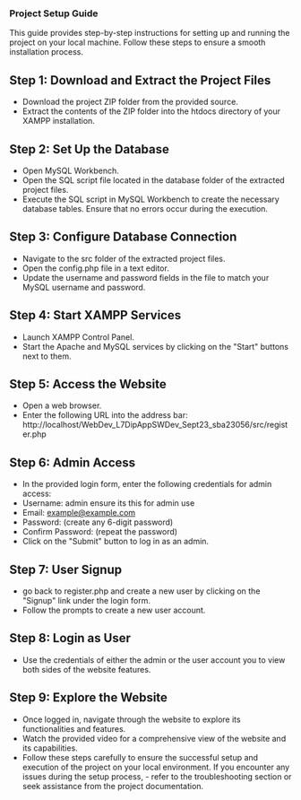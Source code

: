 
### Project Setup Guide

This guide provides step-by-step instructions for setting up and running the project on your local machine. Follow these steps to ensure a smooth installation process.

## Step 1: Download and Extract the Project Files

- Download the project ZIP folder from the provided source.
- Extract the contents of the ZIP folder into the htdocs directory of your XAMPP installation.

## Step 2: Set Up the Database

- Open MySQL Workbench.
- Open the SQL script file located in the database folder of the extracted project files.
- Execute the SQL script in MySQL Workbench to create the necessary database tables. Ensure that no errors occur during the execution.

## Step 3: Configure Database Connection

- Navigate to the src folder of the extracted project files.
- Open the config.php file in a text editor.
- Update the username and password fields in the file to match your MySQL username and password.

## Step 4: Start XAMPP Services

- Launch XAMPP Control Panel.
- Start the Apache and MySQL services by clicking on the "Start" buttons next to them.

## Step 5: Access the Website

- Open a web browser.
- Enter the following URL into the address bar: http://localhost/WebDev_L7DipAppSWDev_Sept23_sba23056/src/register.php

## Step 6: Admin Access

- In the provided login form, enter the following credentials for admin access:
- Username: admin ensure its this for admin use
- Email: example@example.com
- Password: (create any 6-digit password)
- Confirm Password: (repeat the password)
- Click on the "Submit" button to log in as an admin.

## Step 7: User Signup

- go back to register.php and create a new user by clicking on the "Signup"   link under the login form.
- Follow the prompts to create a new user account.

## Step 8: Login as User

- Use the credentials of either the admin or the user account you to view both sides of the website features.

## Step 9: Explore the Website

- Once logged in, navigate through the website to explore its functionalities and features.
- Watch the provided video for a comprehensive view of the website and its capabilities.
- Follow these steps carefully to ensure the successful setup and execution of the project on your local environment. If you encounter any issues during the setup process, - refer to the troubleshooting section or seek assistance from the project documentation.

